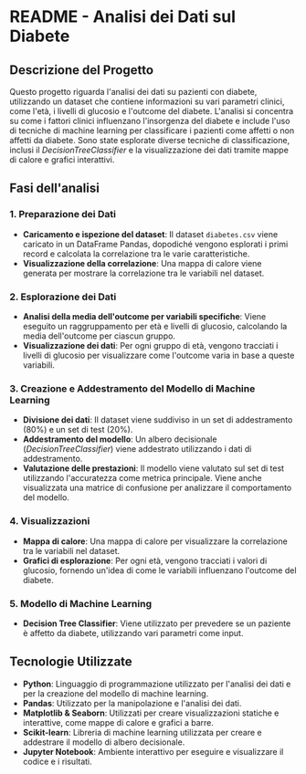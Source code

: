 # README - Analisi dei Dati sul Diabete

## Descrizione del Progetto

Questo progetto riguarda l'analisi dei dati su pazienti con diabete, utilizzando un dataset che contiene informazioni su vari parametri clinici, come l'età, i livelli di glucosio e l'outcome del diabete. L'analisi si concentra su come i fattori clinici influenzano l'insorgenza del diabete e include l'uso di tecniche di machine learning per classificare i pazienti come affetti o non affetti da diabete. Sono state esplorate diverse tecniche di classificazione, inclusi il *DecisionTreeClassifier* e la visualizzazione dei dati tramite mappe di calore e grafici interattivi.

## Fasi dell'analisi

### 1. **Preparazione dei Dati**
   - **Caricamento e ispezione del dataset**: Il dataset `diabetes.csv` viene caricato in un DataFrame Pandas, dopodiché vengono esplorati i primi record e calcolata la correlazione tra le varie caratteristiche.
   - **Visualizzazione della correlazione**: Una mappa di calore viene generata per mostrare la correlazione tra le variabili nel dataset.

### 2. **Esplorazione dei Dati**
   - **Analisi della media dell'outcome per variabili specifiche**: Viene eseguito un raggruppamento per età e livelli di glucosio, calcolando la media dell'outcome per ciascun gruppo.
   - **Visualizzazione dei dati**: Per ogni gruppo di età, vengono tracciati i livelli di glucosio per visualizzare come l'outcome varia in base a queste variabili.

### 3. **Creazione e Addestramento del Modello di Machine Learning**
   - **Divisione dei dati**: Il dataset viene suddiviso in un set di addestramento (80%) e un set di test (20%).
   - **Addestramento del modello**: Un albero decisionale (*DecisionTreeClassifier*) viene addestrato utilizzando i dati di addestramento.
   - **Valutazione delle prestazioni**: Il modello viene valutato sul set di test utilizzando l'accuratezza come metrica principale. Viene anche visualizzata una matrice di confusione per analizzare il comportamento del modello.

### 4. **Visualizzazioni**
   - **Mappa di calore**: Una mappa di calore per visualizzare la correlazione tra le variabili nel dataset.
   - **Grafici di esplorazione**: Per ogni età, vengono tracciati i valori di glucosio, fornendo un'idea di come le variabili influenzano l'outcome del diabete.

### 5. **Modello di Machine Learning**
   - **Decision Tree Classifier**: Viene utilizzato per prevedere se un paziente è affetto da diabete, utilizzando vari parametri come input.

## Tecnologie Utilizzate

- **Python**: Linguaggio di programmazione utilizzato per l'analisi dei dati e per la creazione del modello di machine learning.
- **Pandas**: Utilizzato per la manipolazione e l'analisi dei dati.
- **Matplotlib & Seaborn**: Utilizzati per creare visualizzazioni statiche e interattive, come mappe di calore e grafici a barre.
- **Scikit-learn**: Libreria di machine learning utilizzata per creare e addestrare il modello di albero decisionale.
- **Jupyter Notebook**: Ambiente interattivo per eseguire e visualizzare il codice e i risultati.

